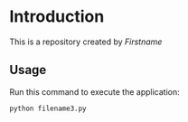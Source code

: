 # Introduction


This is a repository created by *Firstname*


## Usage


Run this command to execute the application:



`python filename3.py`


 

```
